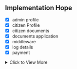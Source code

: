 ## Implementation Hope

- [x] admin profile
- [x] citizen Profile
- [x] citizen documents
- [x] documents application
- [x] middleware
- [x] log details
- [x] payment

<details>
<summary>Click to View More</summary>
<ul>
<li>notification part</li>
<li>fees part</li>
<li>archive part</li>
<li>Appointment part</li>

</ul>
</details>

